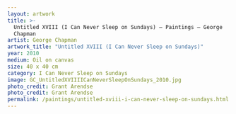 ```yaml
---
layout: artwork
title: >-
  Untitled XVIII (I Can Never Sleep on Sundays) — Paintings — George
  Chapman
artist: George Chapman
artwork_title: "Untitled XVIII (I Can Never Sleep on Sundays)"
year: 2010
medium: Oil on canvas
size: 40 x 40 cm
category: I Can Never Sleep on Sundays
image: GC_UntitledXVIIIICanNeverSleepOnSundays_2010.jpg
photo_credit: Grant Arendse
photo_credit: Grant Arendse
permalink: /paintings/untitled-xviii-i-can-never-sleep-on-sundays.html
---
```

